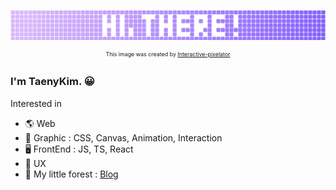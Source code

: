 ![](https://github.com/taenykim/taenykim/blob/master/images/hithere.png?raw=true)

<div style="font-size:8pt" align="center">
    <sup>This image was created by <a href="https://github.com/taenykim/interactive-pixelator">Interactive-pixelator</a>
    </sup>
</div>

### I'm TaenyKim. 😀

Interested in

- 🌎 Web
- 🎨 Graphic : CSS, Canvas, Animation, Interaction
- 🖥 FrontEnd : JS, TS, React
- 🌸 UX
- 🌳 My little forest : [Blog](https://taeny.dev/)
